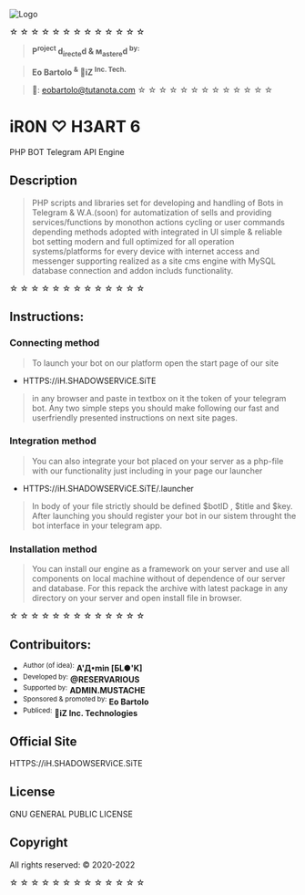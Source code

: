 
![Logo](https://ih.shadowservice.site/logo)

☆ ☆ ☆ ☆ ☆ ☆ ☆ ☆ ☆ ☆ ☆ ☆ ☆
> **P<sup>roject</sup> d<sub>irecte</sub>d & м<sub>astere</sub>d <sup>by:</sup>**

> **Eo Bartolo <sup>&</sup> 🎱iZ <sup>Inc. Tech.</sup>**

> 📧:  eobartolo@tutanota.com
☆ ☆ ☆ ☆ ☆ ☆ ☆ ☆ ☆ ☆ ☆ ☆ ☆


# iR0N ♡ H3ART 6
PHP BOT Telegram API Engine


## Description
> PHP scripts and libraries set
> for developing and handling of
> Bots in Telegram & W.A.(soon)
> for automatization of sells and
> providing services/functions
> by monothon actions cycling or 
> user commands depending methods
> adopted with integrated in UI
> simple & reliable bot setting
> modern and full optimized for
> all operation systems/platforms
> for every device with internet
> access and messenger supporting
> realized as a site cms engine
> with MySQL database connection
> and addon includs functionality.


☆ ☆ ☆ ☆ ☆ ☆ ☆ ☆ ☆ ☆ ☆ ☆ ☆

## Instructions:

### Connecting method
> To launch your bot on our platform open the start page of our site 
- HTTPS://iH.SHADOWSERViCE.SiTE
> in any browser and paste in textbox on it the token of your telegram bot. Any two simple steps you should make following our fast and userfriendly presented instructions on next site pages.

### Integration method
> You can also integrate your bot placed on your server as a php-file with our functionality just including in your page our launcher
- HTTPS://iH.SHADOWSERViCE.SiTE/.launcher
> In body of your file strictly should be defined $botID , $title and $key. After launching you should register your bot in our sistem throught the bot interface in your telegram app.

### Installation method
> You can install our engine as a framework on your server and use all components on local machine without of dependence of our server and database. For this repack the archive with latest package in any directory on your server and open install file in browser. 


☆ ☆ ☆ ☆ ☆ ☆ ☆ ☆ ☆ ☆ ☆ ☆ ☆

## Contribuitors:
- <sup>Author (of idea):</sup> **А'Д•min [БL●'K]**
- <sup>Developed by:</sup>  **@RESERVARIOUS**
- <sup>Supported by:</sup> **ADMIN.MUSTACHE**
- <sup>Sponsored & promoted by:</sup> **Eo Bartolo**
- <sup>Publiced:</sup> **🎱iZ Inc. Technologies**

## Official Site
HTTPS://iH.SHADOWSERViCE.SiTE

## License
GNU GENERAL PUBLIC LICENSE

## Copyright
All rights reserved: © 2020-2022

☆ ☆ ☆ ☆ ☆ ☆ ☆ ☆ ☆ ☆ ☆ ☆ ☆